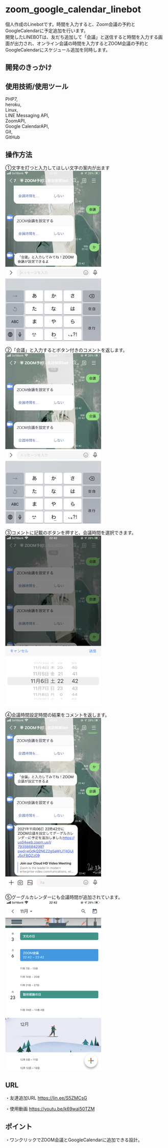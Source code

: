 # zoom_google_calendar_linebot

個人作成のLinebotです。時間を入力すると、Zoom会議の予約とGoogleCalendarに予定追加を行います。</br>
開発したLINEBOTは、友だち追加して「会議」と送信すると時間を入力する画面が出力され、オンライン会議の時間を入力するとZOOM会議の予約とGoogleCalendarにスケジュール追加を同時します。</br>

## 開発のきっかけ


## 使用技術/使用ツール
PHP7,</br>
heroku,</br>
Linux,</br>
LINE Messaging API,</br>
ZoomAPI,</br>
Google CalendarAPI,</br>
Git,</br>
GitHub</br>

## 操作方法
①文字を打つと入力してほしい文字の案内が出ます
<img src="https://github.com/ryuzo111/zoom_google_calendar_linebot/blob/master/IMG_6411.PNG" width="300px" >

②「会議」と入力するとボタン付きのコメントを返します。
<img src="https://github.com/ryuzo111/zoom_google_calendar_linebot/blob/master/IMG_6410.PNG" width="300px" >

③コメントに記載のボタンを押すと、会議時間を選択できます。
<img src="https://github.com/ryuzo111/zoom_google_calendar_linebot/blob/master/IMG_6413.PNG" width="300px" >

④会議時間設定時間の結果をコメントを返します。
<img src="https://github.com/ryuzo111/zoom_google_calendar_linebot/blob/master/IMG_6414.PNG" width="300px" >

⑤グーグルカレンダーにも会議時間が追加されています。
<img src="https://github.com/ryuzo111/zoom_google_calendar_linebot/blob/master/IMG_6415.PNG" width="300px" >

## URL
・友達追加URL
https://lin.ee/S5ZMCsG

・使用動画
https://youtu.be/k69wai50TZM

## ポイント
・ワンクリックでZOOM会議とGoogleCalendarに追加できる設計。</br>
